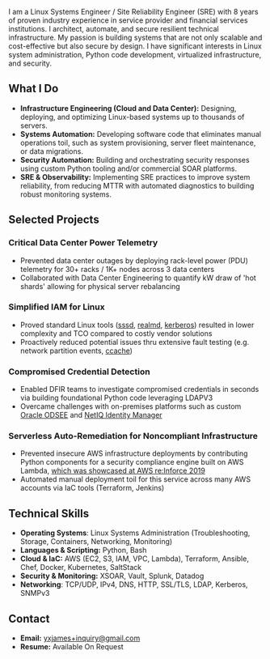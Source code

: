 I am a Linux Systems Engineer / Site Reliability Engineer (SRE) with 8 years of proven industry experience in service provider and financial services institutions. I architect, automate, and secure resilient technical infrastructure. My passion is building systems that are not only scalable and cost-effective but also secure by design. I have significant interests in Linux system administration, Python code development, virtualized infrastructure, and security.

## What I Do

- **Infrastructure Engineering (Cloud and Data Center):** Designing, deploying, and optimizing Linux-based systems up to thousands of servers.
- **Systems Automation:** Developing software code that eliminates manual operations toil, such as system provisioning, server fleet maintenance, or data migrations.
- **Security Automation:** Building and orchestrating security responses using custom Python tooling and/or commercial SOAR platforms.
- **SRE & Observability:** Implementing SRE practices to improve system reliability, from reducing MTTR with automated diagnostics to building robust monitoring systems.

## Selected Projects

### Critical Data Center Power Telemetry

- Prevented data center outages by deploying rack-level power (PDU) telemetry for 30+ racks / 1K+ nodes across 3 data centers
- Collaborated with Data Center Engineering to quantify kW draw of 'hot shards' allowing for physical server rebalancing

### Simplified IAM for Linux

- Proved standard Linux tools ([sssd](https://sssd.io/), [realmd](https://www.freedesktop.org/software/realmd/), [kerberos](https://web.mit.edu/kerberos/)) resulted in lower complexity and TCO compared to costly vendor solutions
- Proactively reduced potential issues thru extensive fault testing (e.g. network partition events, [ccache](https://web.mit.edu/kerberos/krb5-1.12/doc/basic/ccache_def.html))

### Compromised Credential Detection

- Enabled DFIR teams to investigate compromised credentials in seconds via building foundational Python code leveraging LDAPV3
- Overcame challenges with on-premises platforms such as custom [Oracle ODSEE](https://www.oracle.com/security/identity-management/technologies/directory-server-enterprise-edition/) and [NetIQ Identity Manager](https://www.netiq.com/documentation/identity-manager/)

### Serverless Auto-Remediation for Noncompliant Infrastructure

- Prevented insecure AWS infrastructure deployments by contributing Python components for a security compliance engine built on AWS Lambda, [which was showcased at AWS re:Inforce 2019](https://www.youtube.com/watch?v=P4jxJJYiVY0)
- Automated manual deployment toil for this service across many AWS accounts via IaC tools (Terraform, Jenkins)

## Technical Skills

- **Operating Systems**: Linux Systems Administration (Troubleshooting, Storage, Containers, Networking, Monitoring)
- **Languages & Scripting:** Python, Bash
- **Cloud & IaC:** AWS (EC2, S3, IAM, VPC, Lambda), Terraform, Ansible, Chef, Docker, Kubernetes, SaltStack
- **Security & Monitoring:** XSOAR, Vault, Splunk, Datadog
- **Networking**: TCP/UDP, IPv4, DNS, HTTP, SSL/TLS, LDAP, Kerberos, SNMPv3

## Contact

- **Email:** [yxjames+inquiry@gmail.com](mailto:yxjames+inquiry@gmail.com)
- **Resume:** Available On Request
